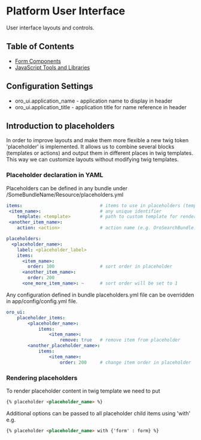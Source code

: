 Platform User Interface
=======================
User interface layouts and controls.

## Table of Contents

- [Form Components](./Resources/doc/reference/form_components.md)
- [JavaScript Tools and Libraries](./Resources/doc/reference/js_tools_and_libraries.md)

## Configuration Settings

- oro_ui.application_name - application name to display in header
- oro_ui.application_title - application title for name reference in header

## Introduction to placeholders

In order to improve layouts and make them more flexible a new twig token 'placeholder' is implemented. It allows us to combine
several blocks (templates or actions) and output them in different places in twig templates. This way we can customize layouts
without modifying twig templates.

### Placeholder declaration in YAML

Placeholders can be defined in any bundle under /SomeBundleName/Resource/placeholders.yml

```yaml
items:                             # items to use in placeholders (templates or actions)
 <item_name>:                      # any unique identifier
    template: <template>           # path to custom template for renderer
 <another_item_name>:
    action: <action>               # action name (e.g. OroSearchBundle:Search:searchBar)

placeholders:
  <placeholder_name>:
    label: <placeholder_label>
    items:
      <item_name>:
        order: 100                 # sort order in placeholder
      <another_item_name>:
        order: 200
      <one_more_item_name>: ~      # sort order will be set to 1
```

Any configuration defined in bundle placeholders.yml file can be overridden in app/config/config.yml file.

```yaml
oro_ui:
    placeholder_items:
        <placeholder_name>:
            items:
                <item_name>:
                    remove: true   # remove item from placeholder
        <another_placeholder_name>:
            items:
                <item_name>:
                    order: 200     # change item order in placeholder
```

### Rendering placeholders

To render placeholder content in twig template we need to put

```html
{% placeholder <placeholder_name> %}
```

Additional options can be passed to all placeholder child items using 'with' e.g.

```html
{% placeholder <placeholder_name> with {'form' : form} %}
```
